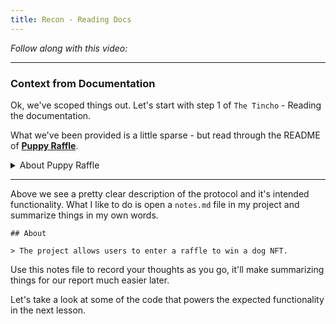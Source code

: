 ```yaml
---
title: Recon - Reading Docs
---
```


_Follow along with this video:_

---

### Context from Documentation

Ok, we've scoped things out. Let's start with step 1 of `The Tincho` - Reading the documentation.

What we've been provided is a little sparse - but read through the README of [**Puppy Raffle**](https://github.com/Cyfrin/4-puppy-raffle-audit).

<details>
<summary>About Puppy Raffle</summary>

<p align="center">
<img src="/static/security-section-4/7-recon-reading-docs/reading-docs1.svg" style="width: 75%; height: auto;">
<br/>

# Puppy Raffle

This project is to enter a raffle to win a cute dog NFT. The protocol should do the following:

1. Call the `enterRaffle` function with the following parameters:
   1. `address[] participants`: A list of addresses that enter. You can use this to enter yourself multiple times, or yourself and a group of your friends.
2. Duplicate addresses are not allowed
3. Users are allowed to get a refund of their ticket & `value` if they call the `refund` function
4. Every X seconds, the raffle will be able to draw a winner and be minted a random puppy
5. The owner of the protocol will set a feeAddress to take a cut of the `value`, and the rest of the funds will be sent to the winner of the puppy.

</details>

---

Above we see a pretty clear description of the protocol and it's intended functionality. What I like to do is open a `notes.md` file in my project and summarize things in my own words.

```
## About

> The project allows users to enter a raffle to win a dog NFT.
```

Use this notes file to record your thoughts as you go, it'll make summarizing things for our report much easier later.

Let's take a look at some of the code that powers the expected functionality in the next lesson.
